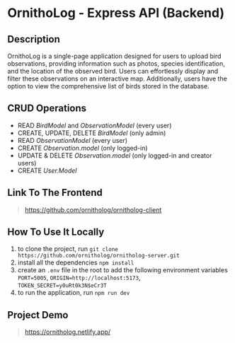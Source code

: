 # OrnithoLog - Express API (Backend)

## Description

OrnithoLog is a single-page application designed for users to upload bird observations, providing information such as photos, species identification, and the location of the observed bird. Users can effortlessly display and filter these observations on an interactive map. Additionally, users have the option to view the comprehensive list of birds stored in the database.

## CRUD Operations
- READ *BirdModel* and *ObservationModel* (every user)
- CREATE, UPDATE, DELETE *BirdModel* (only admin)
- READ *ObservationModel* (every user)
- CREATE *Observation.model* (only logged-in)
- UPDATE & DELETE *Observation.model* (only logged-in and creator users)  
- CREATE *User.Model*

## Link To The Frontend 
> https://github.com/ornitholog/ornitholog-client

## How To Use It Locally
1. to clone the project, run `git clone https://github.com/ornitholog/ornitholog-server.git`
2. install all the dependencies `npm install`
3. create an `.env` file in the root to add the following environment variables `PORT=5005`, `ORIGIN=http://localhost:5173`, `TOKEN_SECRET=y0uRt0k3N$eCr3T`
4. to run the application, run `npm run dev`

## Project Demo
> https://ornitholog.netlify.app/



